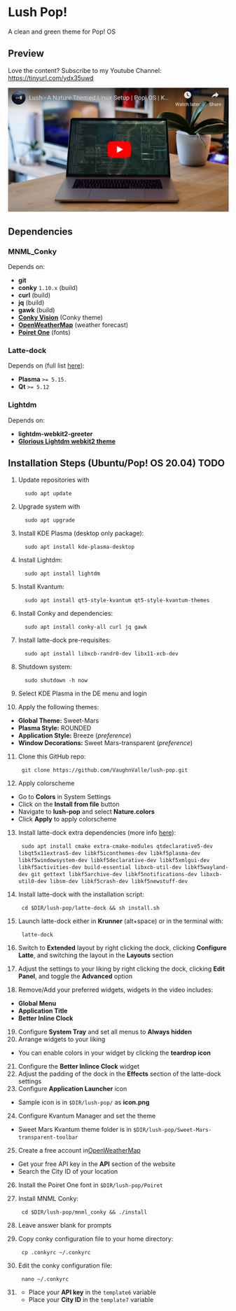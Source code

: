 # Lush Pop!
A clean and green theme for Pop! OS

## Preview
Love the content? Subscribe to my Youtube Channel: https://tinyurl.com/ydx35uwd 

[![Lush - A Nature Themed Linux Setup](https://github.com/VaughnValle/demo/blob/master/LUSH.png)](http://www.youtube.com/watch?v=URae0PTtJXE "")

## Dependencies
### MNML_Conky
Depends on:
* __git__
* __conky__ ```1.10.x``` (build)
* __curl__ (build)
* __jq__ (build)
* __gawk__ (build)
* __[Conky Vision](https://github.com/zagortenay333/conky-Vision)__ (Conky theme)
* __[OpenWeatherMap](http://openweathermap.org)__ (weather forecast) 
* __[Poiret One](https://fonts.google.com/specimen/Poiret+One)__ (fonts)

### Latte-dock
Depends on (full list [here](https://github.com/KDE/latte-dock#requirements)):
* __Plasma__ ```>= 5.15.```
* __Qt__ ```>= 5.12```

### Lightdm
Depends on:
* __lightdm-webkit2-greeter__
* __[Glorious Lightdm webkit2 theme](https://github.com/manilarome/lightdm-webkit2-theme-glorious)__

## Installation Steps (Ubuntu/Pop! OS 20.04) TODO
1. Update repositories with 

		 sudo apt update
2. Upgrade system with 

		 sudo apt upgrade
3. Install KDE Plasma (desktop only package):

		 sudo apt install kde-plasma-desktop
4. Install Lightdm:

		 sudo apt install lightdm
5. Install Kvantum:

		 sudo apt install qt5-style-kvantum qt5-style-kvantum-themes
6. Install Conky and dependencies:

		 sudo apt install conky-all curl jq gawk
7. Install latte-dock pre-requisites:

		 sudo apt install libxcb-randr0-dev libx11-xcb-dev
8. Shutdown system:

		 sudo shutdown -h now
9. Select KDE Plasma in the DE menu and login
10. Apply the following themes:
* __Global Theme:__ Sweet-Mars
* __Plasma Style:__ ROUNDED
* __Application Style:__ Breeze (_preference_)
* __Window Decorations:__ Sweet Mars-transparent (_preference_)
11. Clone this GitHub repo:

		 git clone https://github.com/VaughnValle/lush-pop.git
12. Apply colorscheme
* Go to __Colors__ in System Settings
* Click on the __Install from file__ button
* Navigate to __lush-pop__ and select __Nature.colors__
* Click __Apply__ to apply colorscheme
13. Install latte-dock extra dependencies (more info [here](https://github.com/KDE/latte-dock/blob/master/INSTALLATION.md_)):

		 sudo apt install cmake extra-cmake-modules qtdeclarative5-dev libqt5x11extras5-dev libkf5iconthemes-dev libkf5plasma-dev libkf5windowsystem-dev libkf5declarative-dev libkf5xmlgui-dev libkf5activities-dev build-essential libxcb-util-dev libkf5wayland-dev git gettext libkf5archive-dev libkf5notifications-dev libxcb-util0-dev libsm-dev libkf5crash-dev libkf5newstuff-dev
14. Install latte-dock with the installation script:

		 cd $DIR/lush-pop/latte-dock && sh install.sh
15. Launch latte-dock either in __Krunner__ (alt+space) or in the terminal with:

		 latte-dock
16. Switch to __Extended__ layout by right clicking the dock, clicking __Configure Latte__, and switching the layout in the __Layouts__ section
17. Adjust the settings to your liking by right clicking the dock, clicking __Edit Panel__, and toggle the __Advanced__ option
18. Remove/Add your preferred widgets, widgets in the video includes:
* __Global Menu__
* __Application Title__
* __Better Inline Clock__
19. Configure __System Tray__ and set all menus to __Always hidden__
20. Arrange widgets to your liking
* You can enable colors in your widget by clicking the __teardrop icon__ 
21. Configure the __Better Inlince Clock__ widget
22. Adjust the padding of the dock in the __Effects__ section of the latte-dock settings
23. Configure __Application Launcher__ icon
* Sample icon is in ```$DIR/lush-pop/``` as __icon.png__
24. Configure Kvantum Manager and set the theme
* Sweet Mars Kvantum theme folder is in ```$DIR/lush-pop/Sweet-Mars-transparent-toolbar```
25. Create a free account in[OpenWeatherMap](https://openweathermap.org/) 
* Get your free API key in the __API__ section of the website
* Search the City ID of your location
26. Install the Poiret One font in ```$DIR/lush-pop/Poiret```
27. Install MNML Conky:

		 cd $DIR/lush-pop/mnml_conky && ./install
28. Leave answer blank for prompts
29. Copy conky configuration file to your home directory:

		 cp .conkyrc ~/.conkyrc
30. Edit the conky configuration file:

		 nano ~/.conkyrc
31. * Place your __API key__ in the ```template6``` variable
    * Place your __City ID__ in the ```template7``` variable
